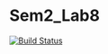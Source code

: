 # Sem2_Lab8

[![Build Status](https://travis-ci.org/LeakySum/work8.svg?branch=master)](https://travis-ci.org/LeakySum/work8)


